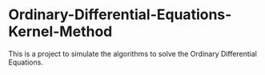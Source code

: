 # Ordinary-Differential-Equations-Kernel-Method
This is a project to simulate the algorithms to solve the Ordinary Differential Equations.
